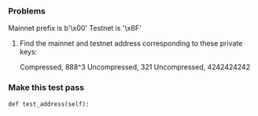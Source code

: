 ### Problems

Mainnet prefix is b'\x00'
Testnet is '\x6F'

1. Find the mainnet and testnet address corresponding to these private keys:

    Compressed, 888^3
    Uncompressed, 321
    Uncompressed, 4242424242
    
### Make this test pass

    def test_address(self):